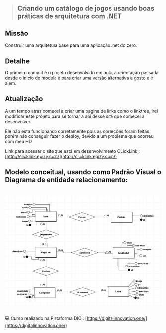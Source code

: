 >## Criando um catálogo de jogos usando boas práticas de arquitetura com .NET

## Missão 
Construir uma arquitetura base para uma aplicação .net do zero.

## Detalhe

O primeiro commit é o projeto desenvolvido em aula, a orientação passada desde o
inicio do modulo é para criar uma versão alternativa a gosto e ir além.

## Atualização

A um tempo atrás comecei a criar uma pagina de links como o linktree,
irei modificar este projeto para se tornar a api desse site que comecei a desenvolver.

Ele não esta funcionando corretamente pois as correções foram feitas porém
não conseguir fazer o deploy, devido a um problema que ocorreu com meu HD

Link para acessar o site que está em desenvolvimento CLickLink : [http://clicklink.epizy.com/](http://clicklink.epizy.com/)

## Modelo conceitual, usando como Padrão Visual o Diagrama de entidade relacionamento:

<h1 align="center">
  <img src="SourceReadme/images/DER.png">
</h1>

:computer: Curso realizado na Plataforma DIO : [https://digitalinnovation.one/](https://digitalinnovation.one/)
